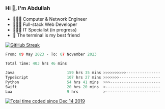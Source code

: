 <h3>Hi 👋, I'm Abdullah</h3>

- 👷🏼‍♂️ Computer & Network Engineer
- 👨🏻‍💻 Full-stack Web Developer
- 👨🏻‍💻 IT Specialist (in progress)
- 🖤 The terminal is my best friend

[![GitHub Streak](https://streak-stats.demolab.com?user=al3bad&theme=transparent&date_format=j%20M%5B%20Y%5D)](https://git.io/streak-stats)

<!--START_SECTION:waka-->

```python
From: 09 May 2023 - To: 07 November 2023

Total Time: 403 hrs 46 mins

Java                       159 hrs 35 mins >>>>>>>>>>---------------   39.40 %
TypeScript                 107 hrs 27 mins >>>>>>>------------------   26.52 %
Python                     54 hrs 41 mins  >>>----------------------   13.50 %
Swift                      20 hrs 20 mins  >------------------------   05.02 %
Lua                        9 hrs           >------------------------   02.22 %
```

<!--END_SECTION:waka-->

<p>
  <a href="https://wakatime.com/@ce2a2aac-0d6b-4d65-b864-8a4bcaf12967"><img src="https://wakatime.com/badge/user/ce2a2aac-0d6b-4d65-b864-8a4bcaf12967.svg" alt="Total time coded since Dec 14 2019" /></a>
</p>
